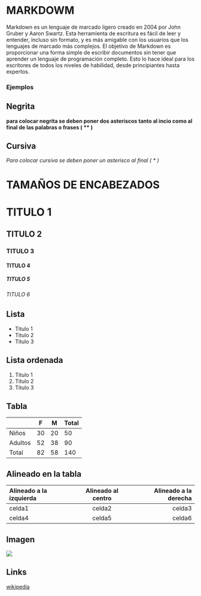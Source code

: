 # MARKDOWM 
Markdown es un lenguaje de marcado ligero creado en 2004 por John Gruber y Aaron Swartz. Esta herramienta de escritura es fácil de leer y entender, incluso sin formato, y es más amigable con los usuarios que los lenguajes de marcado más complejos. El objetivo de Markdown es proporcionar una forma simple de escribir documentos sin tener que aprender un lenguaje de programación completo. Esto lo hace ideal para los escritores de todos los niveles de habilidad, desde principiantes hasta expertos.

### Ejemplos

## Negrita
**para colocar negrita se deben poner dos asteriscos tanto al incio como al final de las palabras o frases ( ** )**

## Cursiva 
*Para colocar cursiva se deben poner un asterisco al final ( * )*

# TAMAÑOS DE ENCABEZADOS
# TITULO 1
## TITULO 2
### TITULO 3
#### TITULO 4
##### TITULO 5
###### TITULO 6
 
 ## Lista
 * Titulo 1
 * Titulo 2
 * Titulo 3

 ## Lista ordenada
 1. Titulo 1
 2. Titulo 2
 3. Titulo 3

## Tabla
| | F | M | Total |
|-|-|-|-|
| Niños | 30 | 20 | 50 |
| Adultos | 52 | 38 | 90 |
| Total | 82 | 58 | 140 |

## Alineado en la tabla
| Alineado a la izquierda | Alineado al centro | Alineado a la derecha |
| :---                    |     :---:          |          ---:          |
| celda1                  | celda2             | celda3                |
| celda4                  | celda5             | celda6                |

## Imagen
![](../Imagenes/Markdown.png)

## Links 
 [wikipedia](https://es.wikipedia.org/wiki/Markdown)
